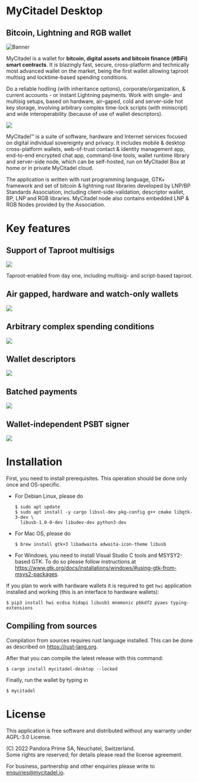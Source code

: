 # MyCitadel Desktop

## Bitcoin, Lightning and RGB wallet

![Banner](assets/banner.jpg)

MyCitadel is a wallet for **bitcoin, digital assets and bitcoin finance (#BiFi) 
smart contracts**. It is blazingly fast, secure, cross-platform and technically 
most advanced wallet on the market, being the first wallet allowing taproot
multisig and locktime-based spending conditions.

Do a reliable hodling (with inheritance options), corporate/organization, &
current accounts - or instant Lightning payments. Work with single- and 
multisig setups, based on hardware, air-gaped, cold and server-side hot key 
storage, involving arbitrary complex time-lock scripts (with miniscript) and 
wide interoperability (because of use of wallet descriptors). 

![](assets/screenshots/linux/history.png)

MyCitadel™ is a suite of software, hardware and Internet services focused on 
digital individual sovereignty and privacy. It includes mobile &amp; desktop 
cross-platform wallets, web-of-trust contact &amp; identity management app, 
end-to-end encrypted chat app, command-line tools, wallet runtime library and 
server-side node, which can be self-hosted, run on MyCitadel Box at home or in 
private MyCitadel cloud.

The application is written with rust programming language, GTK+ framework and 
set of bitcoin &amp; lightning rust libraries developed by LNP/BP Standards 
Association, including client-side-validation, descriptor wallet, BP, LNP and 
RGB libraries. MyCitadel node also contains embedded LNP &amp; RGB Nodes 
provided by the Association.

# Key features

## Support of Taproot multisigs

![](assets/screenshots/linux/launcher.png)

Taproot-enabled from day one, including multisig- and script-based taproot.

## Air gapped, hardware and watch-only wallets

![](assets/screenshots/linux/signers.png)

## Arbitrary complex spending conditions

![](assets/screenshots/linux/conditions.png)

## Wallet descriptors

![](assets/screenshots/linux/descriptor.png)

## Batched payments

![](assets/screenshots/linux/pay.png)

## Wallet-independent PSBT signer

![](assets/screenshots/linux/psbt.png)


# Installation

First, you need to install prerequisites. This operation should be done only
once and OS-specific.

- For Debian Linux, please do
    ```console
    $ sudo apt update
    $ sudo apt install -y cargo libssl-dev pkg-config g++ cmake libgtk-3-dev \
      libusb-1.0-0-dev libudev-dev python3-dev
    ```

- For Mac OS, please do
    ```console
    $ brew install gtk+3 libadwaita adwaita-icon-theme libusb
    ```

- For Windows, you need to install Visual Studio C tools and MSYSY2-based GTK.
  To do so please follow instructions at
  <https://www.gtk.org/docs/installations/windows/#using-gtk-from-msys2-packages>.

If you plan to work with hardware wallets it is required to get `hwi`
application installed and working (this is an interface to hardware wallets):
```console
$ pip3 install hwi ecdsa hidapi libusb1 mnemonic pbkdf2 pyaes typing-extensions
```

## Compiling from sources

Compilation from sources requires rust language installed. This can be done
as described on <https://rust-lang.org>. 

After that you can compile the latest release with this command:

```console
$ cargo install mycitadel-desktop --locked
```

Finally, run the wallet by typing in
```console
$ mycitadel
```

# License

This application is free software and distributed without any warranty under 
AGPL-3.0 License.

(C) 2022 Pandora Prime SA, Neuchatel, Switzerland.<br>
Some rights are reserved; for details please read the license agreement.

For business, partnership and other enquiries please write to 
<enquiries@mycitadel.io>.

